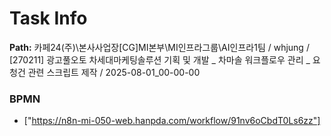 # Task Info

**Path:** 카페24(주)\본사사업장\[CG]MI본부\MI인프라그룹\AI인프라1팀 / whjung / [270211] 광고풀오토 차세대마케팅솔루션 기획 및 개발 _ 차마솔 워크플로우 관리 _ 요청건 관련 스크립트 제작 / 2025-08-01_00-00-00

### BPMN
- ["https://n8n-mi-050-web.hanpda.com/workflow/91nv6oCbdT0Ls6zz"]

